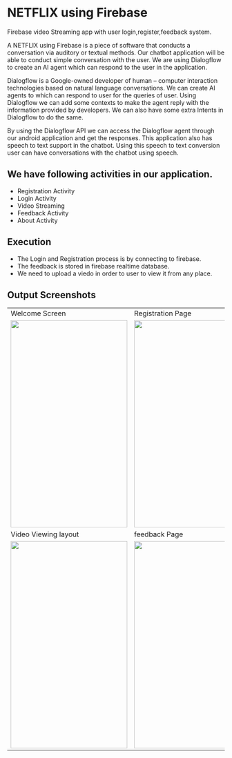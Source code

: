 # NETFLIX using Firebase

Firebase video Streaming app with user login,register,feedback system.


A  NETFLIX using Firebase is a piece of software that conducts a conversation via auditory or textual methods. Our chatbot application will be able to conduct simple conversation with the user. We are using Dialogflow to create an AI agent which can respond to the user in the application.

Dialogflow is a Google-owned developer of human – computer interaction technologies based on natural language conversations. We can create AI agents to which can respond to user for the queries of user. Using Dialogflow we can add some contexts to make the agent reply with the information provided by developers. We can also have some extra Intents in Dialogflow to do the same.

By using the Dialogflow API we can access the Dialogflow agent through our android application and get the responses. This application also has speech to text support in the chatbot. Using this speech to text conversion user can have conversations with the chatbot using speech.

## We have following activities in our application.

  - Registration Activity
  - Login Activity
  - Video Streaming
  - Feedback Activity
  - About Activity


## Execution

- The Login and Registration process is by connecting to firebase.
- The feedback is stored in firebase realtime database.
- We need to upload a viedo in order to user to view it from any place.

## Output Screenshots

<table>
  <tr>
    <td>Welcome Screen</td>
     <td>Registration Page</td>
     <td>Login Page</td>
  </tr>
  <tr>
    <td><img src="https://github.com/Akshayrrao/Firebase.video.streaming.app/blob/master/img/welcome.jpg?raw=true" width=270 height=480></td>
    <td><img src="https://github.com/Akshayrrao/Firebase.video.streaming.app/blob/master/img/register.jpg?raw=true" width=270 height=480></td>
    <td><img src="https://github.com/Akshayrrao/Firebase.video.streaming.app/blob/master/img/login.jpg?row=true" width=270 height=480></td>
  </tr>
  <tr>
     <td>Video Viewing layout</td>
     <td>feedback Page</td>
     <td> search Option</td>
  </tr>
  <tr>
    <td><img src="https://github.com/Akshayrrao/Firebase.video.streaming.app/blob/master/img/menu.png?raw=true" width=270 height=480></td>
    <td><img src="https://github.com/Akshayrrao/Firebase.video.streaming.app/blob/master/img/feedback.jpg?raw=true" width=270 height=480></td>
    <td><img src="https://github.com/Akshayrrao/Firebase.video.streaming.app/blob/master/img/search.png?raw=true" width=270 height=480></td>
  </tr>
 </table>
